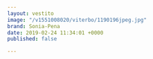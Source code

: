 ```yaml
---
layout: vestito
image: "/v1551008020/viterbo/1190196jpeg.jpg"
brand: Sonia-Pena
date: 2019-02-24 11:34:01 +0000
published: false

---
```

